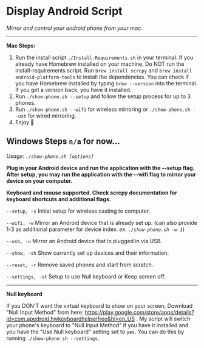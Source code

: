 # Display Android Script
*Mirror and control your android phone from your mac.*

---

**Mac Steps:**
1. Run the install script `./Install-Requirements.sh` in your terminal. If you already have Homebrew installed on your machine, Do NOT run the install-requirements script. Run `brew install scrcpy` and `brew install android-platform-tools` to install the dependencies. You can check if you have Homebrew installed by typing `brew --version` into the terminal. If you get a version back, you have it installed.
2. Run `./show-phone.sh --setup` and follow the setup process for up to 3 phones.
3. Run `./show-phone.sh --wifi` for wireless mirroring or `./show-phone.sh --usb` for wired mirroring.
4. Enjoy 🤙️

**Windows Steps**
`n/a` for now...
---

*Usage: `./show-phone.sh [options]`*

**Plug in your Android device and run the application with the --setup flag.**
**After setup, you may run the application with the --wifi flag to mirror your device on your computer.**

**Keyboard and mouse supported. Check scrcpy documentation for keyboard shortcuts and additional flags.**

`--setup, -s`
        Initial setup for wireless casting to computer.

`--wifi, -w`
        Mirror an Android device that is already set up. (can also provide 1-3 as additional parameter for device index. *ex. `./show-phone.sh -w 1`*)

`--usb, -u`
        Mirror an Android device that in plugged in via USB.
 
`--show, -sh`
        Show currently set up devices and their information.
 
`--reset, -r`
        Remove saved phones and start from scratch.

`--settings, -st`
        Setup to use Null keyboard or Keep screen off.

---

**Null keyboard**

If you DON'T want the virtual keyboard to show on your screen, Download "Null Input Method" from here: https://play.google.com/store/apps/details?id=com.apedroid.hwkeyboardhelperfree&hl=en_US . My script will switch your phone's keyboard to "Null Input Method" if you have it installed and you have the "Use Null keyboard" setting set to `yes`. You can do this by running `./show-phone.sh --settings`.
